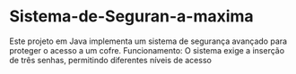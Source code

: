 # Sistema-de-Seguran-a-maxima
Este projeto em Java implementa um sistema de segurança avançado para proteger o acesso a um cofre.  Funcionamento: O sistema exige a inserção de três senhas, permitindo diferentes níveis de acesso
